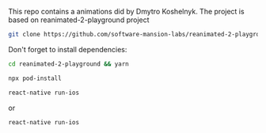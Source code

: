 

This repo contains a animations did by Dmytro Koshelnyk. The project is based on reanimated-2-playground project

```bash
git clone https://github.com/software-mansion-labs/reanimated-2-playground.git
```

Don't forget to install dependencies:
```bash
cd reanimated-2-playground && yarn
```
```bash
npx pod-install
```

```bash
react-native run-ios
```
or 
```bash
react-native run-ios
```
